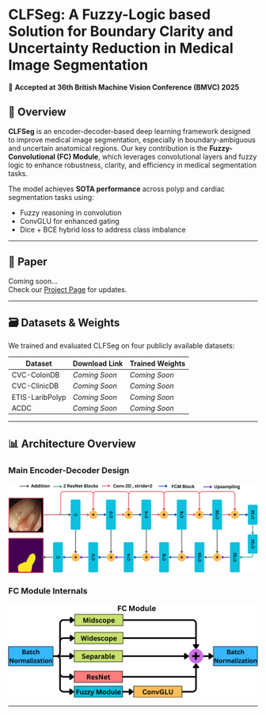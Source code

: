 # CLFSeg: A Fuzzy-Logic based Solution for Boundary Clarity and Uncertainty Reduction in Medical Image Segmentation

📢 **Accepted at 36th British Machine Vision Conference (BMVC) 2025**


## 🧠 Overview

**CLFSeg** is an encoder-decoder-based deep learning framework designed to improve medical image segmentation, especially in boundary-ambiguous and uncertain anatomical regions. Our key contribution is the **Fuzzy-Convolutional (FC) Module**, which leverages convolutional layers and fuzzy logic to enhance robustness, clarity, and efficiency in medical segmentation tasks.

The model achieves **SOTA performance** across polyp and cardiac segmentation tasks using:
- Fuzzy reasoning in convolution
- ConvGLU for enhanced gating
- Dice + BCE hybrid loss to address class imbalance

---


## 📄 Paper

Coming soon...  
Check our [Project Page](https://visdomlab.github.io/CLFSeg/) for updates.

---

## 🗃️ Datasets & Weights

We trained and evaluated CLFSeg on four publicly available datasets:

| Dataset | Download Link | Trained Weights |
|--------|----------------|------------------|
| CVC-ColonDB | *Coming Soon* | *Coming Soon* |
| CVC-ClinicDB | *Coming Soon* | *Coming Soon* |
| ETIS-LaribPolyp | *Coming Soon* | *Coming Soon* |
| ACDC | *Coming Soon* | *Coming Soon* |

---

## 📊 Architecture Overview

### Main Encoder-Decoder Design

![CLFSeg Architecture](CLFSeg_Refine.png)

### FC Module Internals

![FC Module](FC_Module.png)

---

